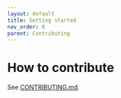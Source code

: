 ```yaml
---
layout: default
title: Getting started
nav_order: 0
parent: Contributing
---
```


# How to contribute

See [CONTRIBUTING.md](https://github.com/davidhong1/grpc-gateway/blob/main/CONTRIBUTING.md).
